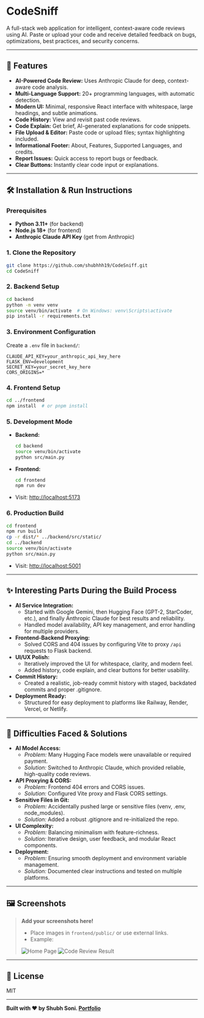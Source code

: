 # CodeSniff

A full-stack web application for intelligent, context-aware code reviews using AI. Paste or upload your code and receive detailed feedback on bugs, optimizations, best practices, and security concerns.

---

## 🚀 Features

- **AI-Powered Code Review:** Uses Anthropic Claude for deep, context-aware code analysis.
- **Multi-Language Support:** 20+ programming languages, with automatic detection.
- **Modern UI:** Minimal, responsive React interface with whitespace, large headings, and subtle animations.
- **Code History:** View and revisit past code reviews.
- **Code Explain:** Get brief, AI-generated explanations for code snippets.
- **File Upload & Editor:** Paste code or upload files; syntax highlighting included.
- **Informational Footer:** About, Features, Supported Languages, and credits.
- **Report Issues:** Quick access to report bugs or feedback.
- **Clear Buttons:** Instantly clear code input or explanations.

---

## 🛠️ Installation & Run Instructions

### Prerequisites
- **Python 3.11+** (for backend)
- **Node.js 18+** (for frontend)
- **Anthropic Claude API Key** (get from Anthropic)

### 1. Clone the Repository
```bash
git clone https://github.com/shubhhh19/CodeSniff.git
cd CodeSniff
```

### 2. Backend Setup
```bash
cd backend
python -m venv venv
source venv/bin/activate  # On Windows: venv\Scripts\activate
pip install -r requirements.txt
```

### 3. Environment Configuration
Create a `.env` file in `backend/`:
```
CLAUDE_API_KEY=your_anthropic_api_key_here
FLASK_ENV=development
SECRET_KEY=your_secret_key_here
CORS_ORIGINS=*
```

### 4. Frontend Setup
```bash
cd ../frontend
npm install  # or pnpm install
```

### 5. Development Mode
- **Backend:**
  ```bash
  cd backend
  source venv/bin/activate
  python src/main.py
  ```
- **Frontend:**
  ```bash
  cd frontend
  npm run dev
  ```
- Visit: [http://localhost:5173](http://localhost:5173)

### 6. Production Build
```bash
cd frontend
npm run build
cp -r dist/* ../backend/src/static/
cd ../backend
source venv/bin/activate
python src/main.py
```
- Visit: [http://localhost:5001](http://localhost:5001)

---

## ✨ Interesting Parts During the Build Process

- **AI Service Integration:**
  - Started with Google Gemini, then Hugging Face (GPT-2, StarCoder, etc.), and finally Anthropic Claude for best results and reliability.
  - Handled model availability, API key management, and error handling for multiple providers.
- **Frontend-Backend Proxying:**
  - Solved CORS and 404 issues by configuring Vite to proxy `/api` requests to Flask backend.
- **UI/UX Polish:**
  - Iteratively improved the UI for whitespace, clarity, and modern feel.
  - Added history, code explain, and clear buttons for better usability.
- **Commit History:**
  - Created a realistic, job-ready commit history with staged, backdated commits and proper .gitignore.
- **Deployment Ready:**
  - Structured for easy deployment to platforms like Railway, Render, Vercel, or Netlify.

---

## 🧩 Difficulties Faced & Solutions

- **AI Model Access:**
  - *Problem:* Many Hugging Face models were unavailable or required payment.
  - *Solution:* Switched to Anthropic Claude, which provided reliable, high-quality code reviews.
- **API Proxying & CORS:**
  - *Problem:* Frontend 404 errors and CORS issues.
  - *Solution:* Configured Vite proxy and Flask CORS settings.
- **Sensitive Files in Git:**
  - *Problem:* Accidentally pushed large or sensitive files (venv, .env, node_modules).
  - *Solution:* Added a robust .gitignore and re-initialized the repo.
- **UI Complexity:**
  - *Problem:* Balancing minimalism with feature-richness.
  - *Solution:* Iterative design, user feedback, and modular React components.
- **Deployment:**
  - *Problem:* Ensuring smooth deployment and environment variable management.
  - *Solution:* Documented clear instructions and tested on multiple platforms.

---

## 🖼️ Screenshots

> **Add your screenshots here!**
> - Place images in `frontend/public/` or use external links.
> - Example:
>
> ![Home Page](frontend/public/screenshot-home.png)
> ![Code Review Result](frontend/public/screenshot-result.png)

---

## 📄 License
MIT

---

**Built with ❤️ by Shubh Soni. [Portfolio](https://shubhsoni.me)**